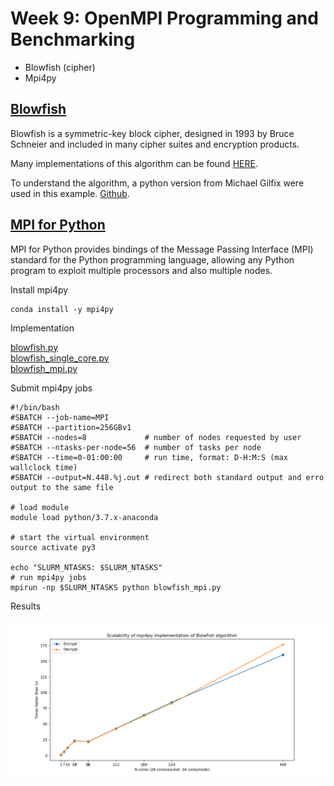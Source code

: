 # Week 9: OpenMPI Programming and Benchmarking
* Blowfish (cipher)
* Mpi4py

## [Blowfish](https://en.wikipedia.org/wiki/Blowfish_(cipher))

Blowfish is a symmetric-key block cipher, designed in 1993 by Bruce Schneier and included in many cipher suites and encryption products.   

Many implementations of this algorithm can be found [HERE](https://www.schneier.com/academic/blowfish/download.html).  

To understand the algorithm, a python version from Michael Gilfix were used in this example. [Github](https://gist.github.com/eigenein/a56ce4d572484a582e14).  

## [MPI for Python](https://mpi4py.readthedocs.io/en/stable/index.html)

MPI for Python provides bindings of the Message Passing Interface (MPI) standard for the Python programming language, 
allowing any Python program to exploit multiple processors and also multiple nodes.
 
Install mpi4py
 
    conda install -y mpi4py

Implementation

[blowfish.py](blowfish_py/blowfish.py)  
[blowfish_single_core.py](blowfish_py/blowfish_single_core.py)  
[blowfish_mpi.py](blowfish_py/blowfish_mpi.py)  


Submit mpi4py jobs

    #!/bin/bash
    #SBATCH --job-name=MPI
    #SBATCH --partition=256GBv1
    #SBATCH --nodes=8             # number of nodes requested by user
    #SBATCH --ntasks-per-node=56  # number of tasks per node
    #SBATCH --time=0-01:00:00     # run time, format: D-H:M:S (max wallclock time)
    #SBATCH --output=N.448.%j.out # redirect both standard output and erro output to the same file
    
    # load module
    module load python/3.7.x-anaconda
    
    # start the virtual environment
    source activate py3
    
    echo "SLURM_NTASKS: $SLURM_NTASKS"
    # run mpi4py jobs
    mpirun -np $SLURM_NTASKS python blowfish_mpi.py

Results

![Scalability of mpi4py](blowfish_py/plot.png)
    
